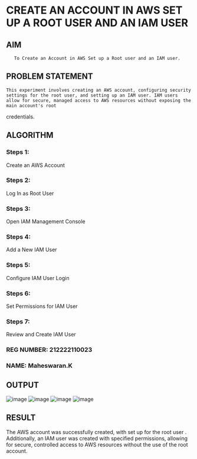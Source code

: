  # CREATE AN  ACCOUNT IN AWS SET UP A ROOT USER AND AN IAM USER 
  ## AIM
       To Create an Account in AWS Set up a Root user and an IAM user.
## PROBLEM STATEMENT
    This experiment involves creating an AWS account, configuring security settings for the root user, and setting up an IAM user. IAM users allow for secure, managed access to AWS resources without exposing the main account's root 
   credentials.

## ALGORITHM
 ### Steps 1:
 Create an AWS Account
 ### Steps 2:
 Log In as Root User
 ### Steps 3:
 Open IAM Management Console
 ### Steps 4:
 Add a New IAM User
 ### Steps 5:
 Configure IAM User Login
 ### Steps 6:
 Set Permissions for IAM User
 ### Steps 7:
 Review and Create IAM User

### REG NUMBER: 212222110023
### NAME: Maheswaran.K
## OUTPUT
![image](https://github.com/user-attachments/assets/103a4ee7-bf5e-4f04-a5e5-1c20eaeb67f0)
![image](https://github.com/user-attachments/assets/420ddf1e-445b-4fe6-9836-d9072dc4c31f)
![image](https://github.com/user-attachments/assets/6576b2ae-28d9-4f7d-8407-e610fd261406)
![image](https://github.com/user-attachments/assets/52b8c731-f968-4340-8ece-6b04d079e4f9)
 
## RESULT
The AWS account was successfully created, with set up for the root user . Additionally, an IAM user was created with specified permissions, allowing for secure, controlled access to AWS resources without the use of the root account.
